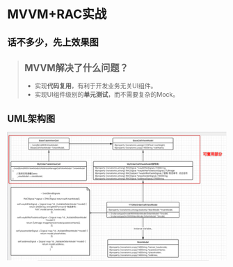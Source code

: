 # MVVM+RAC实战
## 话不多少，先上效果图

> ## MVVM解决了什么问题？
> * 实现**代码复用**，有利于开发业务无关UI组件。
> * 实现UI组件级别的**单元测试**，而不需要复杂的Mock。
## UML架构图
![Image text](https://github.com/iOS-fei/MVVMDemo/blob/master/img-folder/Snip20190118_2.png)
